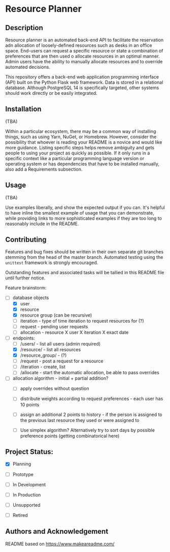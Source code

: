 #	Resource Planner

##	Description
Resource planner is an automated back-end API to facilitate the reservation adn allocation of
loosely-defined resources such as desks in an office space. End-users can request a specific
resource or state a combination of preferences that are then used o allocate resources in an optimal
manner. Admin users have the ability to manually allocate resources and to override automated
decisions.

This repository offers a back-end web application programming interface (API) built on the Python
Flask web framework. Data is stored in a relational database. Although PostgreSQL 14 is specifically
targeted, other systems should work directly or be easily integrated.


##	Installation
(TBA)

Within a particular ecosystem, there may be a common way of installing things, such as using Yarn,
NuGet, or Homebrew. However, consider the possibility that whoever is reading your README is a
novice and would like more guidance. Listing specific steps helps remove ambiguity and gets people
to using your project as quickly as possible. If it only runs in a specific context like a
particular programming language version or operating system or has dependencies that have to be
installed manually, also add a Requirements subsection. 


##	Usage
(TBA)

Use examples liberally, and show the expected output if you can. It's helpful to have inline the
smallest example of usage that you can demonstrate, while providing links to more sophisticated
examples if they are too long to reasonably include in the README. 


##	Contributing
Features and bug fixes should be written in their own separate git branches stemming from the head
of the master branch. Automated testing using the `unittest` framework is strongly encouraged.

Outstanding features and associated tasks will be tallied in this README file until further notice.

Feature brainstorm:

* [ ] database objects
	* [X] user
	* [X] resource
	* [X] resource group (can be recursive)
	* [ ] iteration - type of time iteration to request resources for (?)
	* [ ] request - pending user requests
	* [ ] allocation - resource X user X iteration X exact date

* [ ] endpoints:
	* [ ] /users/ - list all users (admin required)
	* [X] /resource/ - list all resources
	* [X] /resource_group/ - (?)
	* [ ] /request - post a request for a resource
	* [ ] /iteration - create, list
	* [ ] /allocate - start the automatic allocation, be able to pass overrides

* [ ] allocation algorithm - initial + partial addition?
	* [ ] apply overrides without question
	* [ ] distribute weights according to request preferences - each user has 10 points
	* [ ] assign an additional 2 points to history - if the person is assigned to the previous
	  last resource they used or were assigned to
	* [ ] Use simplex algorithm? Alternatively try to sort days by possible preference points
	  (getting combinatorical here)


##	Project Status:
- [X] Planning
- [ ] Prototype
- [ ] In Development
- [ ] In Production
- [ ] Unsupported
- [ ] Retired


##	Authors and Acknowledgement
README based on <https://www.makeareadme.com/>

